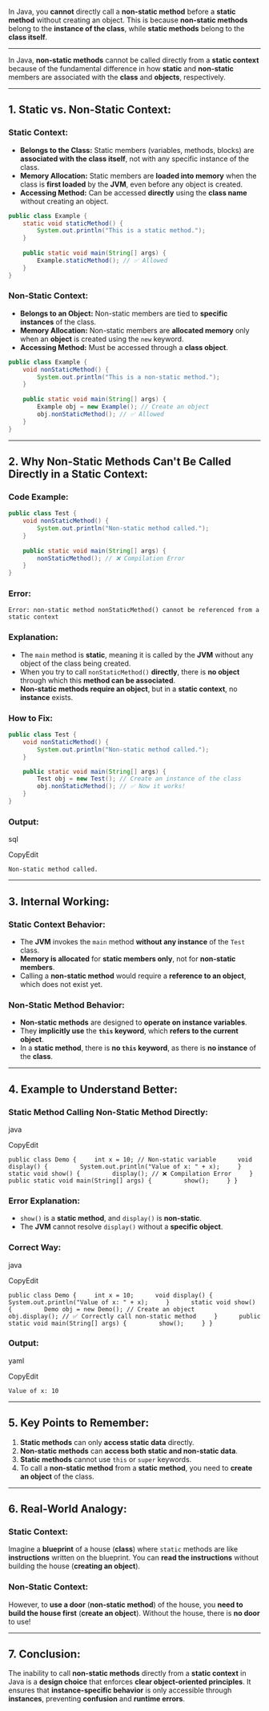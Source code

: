 
In Java, you **cannot** directly call a **non-static method** before a **static method** without creating an object. This is because **non-static methods** belong to the **instance of the class**, while **static methods** belong to the **class itself**.

---

In Java, **non-static methods** cannot be called directly from a **static context** because of the fundamental difference in how **static** and **non-static** members are associated with the **class** and **objects**, respectively.

---

## **1. Static vs. Non-Static Context:**

### **Static Context:**

- **Belongs to the Class:** Static members (variables, methods, blocks) are **associated with the class itself**, not with any specific instance of the class.
- **Memory Allocation:** Static members are **loaded into memory** when the class is **first loaded** by the **JVM**, even before any object is created.
- **Accessing Method:** Can be accessed **directly** using the **class name** without creating an object.

```java
public class Example {
    static void staticMethod() {
        System.out.println("This is a static method.");
    }
	
    public static void main(String[] args) {
        Example.staticMethod(); // ✅ Allowed
    }
}
```

### **Non-Static Context:**

- **Belongs to an Object:** Non-static members are tied to **specific instances** of the class.
- **Memory Allocation:** Non-static members are **allocated memory** only when an **object** is created using the `new` keyword.
- **Accessing Method:** Must be accessed through a **class object**.

```java
public class Example {
    void nonStaticMethod() {
        System.out.println("This is a non-static method.");
    }
	
    public static void main(String[] args) {
        Example obj = new Example(); // Create an object
        obj.nonStaticMethod(); // ✅ Allowed
    }
}
```

---

## **2. Why Non-Static Methods Can't Be Called Directly in a Static Context:**

### **Code Example:**

```java
public class Test {
    void nonStaticMethod() {
        System.out.println("Non-static method called.");
    }
	
    public static void main(String[] args) {
        nonStaticMethod(); // ❌ Compilation Error
    }
}
```

### **Error:**

```shell
Error: non-static method nonStaticMethod() cannot be referenced from a static context
```

### **Explanation:**

- The `main` method is **static**, meaning it is called by the **JVM** without any object of the class being created.
- When you try to call `nonStaticMethod()` **directly**, there is **no object** through which this **method can be associated**.
- **Non-static methods require an object**, but in a **static context**, no **instance** exists.

### **How to Fix:**

```java
public class Test {
    void nonStaticMethod() {
        System.out.println("Non-static method called.");
    }

    public static void main(String[] args) {
        Test obj = new Test(); // Create an instance of the class
        obj.nonStaticMethod(); // ✅ Now it works!
    }
}
```
### **Output:**

sql

CopyEdit

`Non-static method called.`

---

## **3. Internal Working:**

### **Static Context Behavior:**

- The **JVM** invokes the `main` method **without any instance** of the `Test` class.
- **Memory is allocated** for **static members only**, not for **non-static members**.
- Calling a **non-static method** would require a **reference to an object**, which does not exist yet.

### **Non-Static Method Behavior:**

- **Non-static methods** are designed to **operate on instance variables**.
- They **implicitly use** the **`this` keyword**, which **refers to the current object**.
- In a **static method**, there is **no `this` keyword**, as there is **no instance** of the **class**.

---

## **4. Example to Understand Better:**

### **Static Method Calling Non-Static Method Directly:**

java

CopyEdit

`public class Demo {     int x = 10; // Non-static variable      void display() {         System.out.println("Value of x: " + x);     }      static void show() {         display(); // ❌ Compilation Error     }      public static void main(String[] args) {         show();     } }`

### **Error Explanation:**

- `show()` is a **static method**, and `display()` is **non-static**.
- The **JVM** cannot resolve `display()` without a **specific object**.

### **Correct Way:**

java

CopyEdit

`public class Demo {     int x = 10;      void display() {         System.out.println("Value of x: " + x);     }      static void show() {         Demo obj = new Demo(); // Create an object         obj.display(); // ✅ Correctly call non-static method     }      public static void main(String[] args) {         show();     } }`

### **Output:**

yaml

CopyEdit

`Value of x: 10`

---

## **5. Key Points to Remember:**

1. **Static methods** can only **access static data** directly.
2. **Non-static methods** can **access both static and non-static data**.
3. **Static methods** cannot use `this` or `super` keywords.
4. To call a **non-static method** from a **static method**, you need to **create an object** of the class.

---

## **6. Real-World Analogy:**

### **Static Context:**

Imagine a **blueprint** of a house (**class**) where `static` methods are like **instructions** written on the blueprint. You can **read the instructions** without building the house (**creating an object**).

### **Non-Static Context:**

However, to **use a door** (**non-static method**) of the house, you **need to build the house first** (**create an object**). Without the house, there is **no door** to use!

---

## **7. Conclusion:**

The inability to call **non-static methods** directly from a **static context** in Java is a **design choice** that enforces **clear object-oriented principles**. It ensures that **instance-specific behavior** is only accessible through **instances**, preventing **confusion** and **runtime errors**.